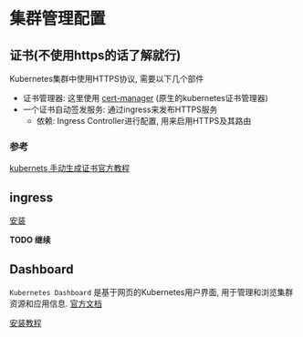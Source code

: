 # 集群管理配置

## 证书(不使用https的话了解就行)

Kubernetes集群中使用HTTPS协议, 需要以下几个部件
- 证书管理器: 这里使用 [cert-manager](cert-manager/README.md) (原生的kubernetes证书管理器)
- 一个证书自动签发服务: 通过ingress来发布HTTPS服务
    - 依赖: Ingress Controller进行配置, 用来启用HTTPS及其路由


### 参考
[kubernets 手动生成证书官方教程](https://kubernetes.io/zh/docs/tasks/administer-cluster/certificates/#openssl)


## ingress
[安装](ingress/README.md)

**TODO 继续** 

## Dashboard

`Kubernetes Dashboard` 是基于网页的Kubernetes用户界面, 用于管理和浏览集群资源和应用信息.
[官方文档](https://kubernetes.io/zh/docs/tasks/access-application-cluster/web-ui-dashboard/)

[安装教程](dashboard.md)